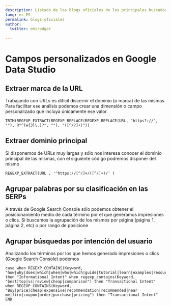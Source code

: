 ```yaml
---
description: Listado de los blogs oficiales de los principales buscadores
lang: es_ES
permalink: blogs-oficiales
author:
  twitter: emirodgar
  
---
```


# Campos personalizados en Google Data Studio

## Extraer marca de la URL

Trabajando con URLs es difícil discernir el dominio (o marca) de las mismas. Para facilitar ese análisis podemos crear una dimensión o campo personalizado que incluya únicamente ese valor.

```
TRIM(REGEXP_EXTRACT(REGEXP_REPLACE(REGEXP_REPLACE(URL, "https?://", ""), R"^(w{3}\.)?", ""), "([^/?]+)"))
```

## Extraer dominio principal

Si disponemos de URLs muy largas y sólo nos interesa conocer el dominio principal de las mismas, con el siguiente código podremos disponer del mismo

```
REGEXP_EXTRACT(URL , '^https://[^/]+/([^/]+)/' )
```

## Agrupar palabras por su clasificación en las SERPs

A través de Google Search Console sólo podemos obtener el posicionamiento medio de cada término por el que generamos impresiones o clics. Si buscamos la agrupación de los mismos por página (página 1, página 2, etc) o por rango de posicione

## Agrupar búsquedas por intención del usuario

Analizando los términos por los que hemos generado impresiones o clics (Google Search Console) podemos

    case when REGEXP_CONTAINS(Keyword, "how|why|does|which|when|who|which|guide|tutorial|learn|examples|resource|ideas|tips") then "Informational Intent" when regexp_contains(Keyword, "best|top|vs|review|cheap|comparison") then "Transactional Intent" when REGEXP_CONTAINS(Keyword, "Buy|price|cheap|expensive|recommendation|recommended|near me|firm|coupon|order|purchase|pricing") then "Transactional Intent" END

<!--stackedit_data:
eyJoaXN0b3J5IjpbLTExNTI4NDcwODVdfQ==
-->